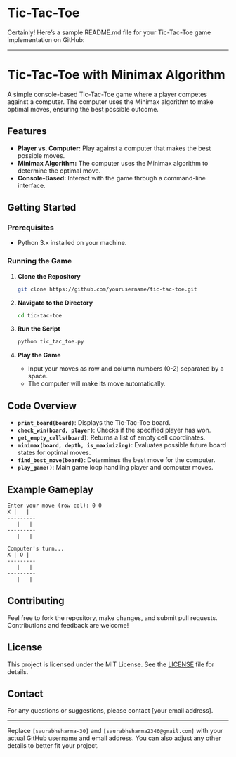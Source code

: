 # Tic-Tac-Toe

Certainly! Here’s a sample README.md file for your Tic-Tac-Toe game implementation on GitHub:

---

# Tic-Tac-Toe with Minimax Algorithm

A simple console-based Tic-Tac-Toe game where a player competes against a computer. The computer uses the Minimax algorithm to make optimal moves, ensuring the best possible outcome.

## Features

- **Player vs. Computer:** Play against a computer that makes the best possible moves.
- **Minimax Algorithm:** The computer uses the Minimax algorithm to determine the optimal move.
- **Console-Based:** Interact with the game through a command-line interface.

## Getting Started

### Prerequisites

- Python 3.x installed on your machine.

### Running the Game

1. **Clone the Repository**

   ```bash
   git clone https://github.com/yourusername/tic-tac-toe.git
   ```

2. **Navigate to the Directory**

   ```bash
   cd tic-tac-toe
   ```

3. **Run the Script**

   ```bash
   python tic_tac_toe.py
   ```

4. **Play the Game**

   - Input your moves as row and column numbers (0-2) separated by a space.
   - The computer will make its move automatically.

## Code Overview

- **`print_board(board)`**: Displays the Tic-Tac-Toe board.
- **`check_win(board, player)`**: Checks if the specified player has won.
- **`get_empty_cells(board)`**: Returns a list of empty cell coordinates.
- **`minimax(board, depth, is_maximizing)`**: Evaluates possible future board states for optimal moves.
- **`find_best_move(board)`**: Determines the best move for the computer.
- **`play_game()`**: Main game loop handling player and computer moves.

## Example Gameplay

```plaintext
Enter your move (row col): 0 0
X |   |  
---------
   |   |  
---------
   |   |  

Computer's turn...
X | O |  
---------
   |   |  
---------
   |   |  
```

## Contributing

Feel free to fork the repository, make changes, and submit pull requests. Contributions and feedback are welcome!

## License

This project is licensed under the MIT License. See the [LICENSE](LICENSE) file for details.

## Contact

For any questions or suggestions, please contact [your email address].

---

Replace `[saurabhsharma-30]` and `[saurabhsharma2346@gmail.com]` with your actual GitHub username and email address. You can also adjust any other details to better fit your project.
